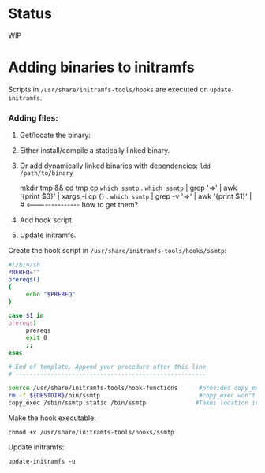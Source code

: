 # Status 

WIP

# Adding binaries to initramfs

Scripts in `/usr/share/initramfs-tools/hooks` are executed on `update-initramfs`.


### Adding files:

1. Get/locate the binary:

  1. Either install/compile a statically linked binary.
  2. Or add dynamically linked binaries with dependencies: `ldd /path/to/binary`
    
        mkdir tmp && cd tmp 
        cp `which ssmtp` . 
        `which ssmtp` | grep '=>' | awk '{print $3}' | xargs -i cp {} .
        `which ssmtp` | grep -v '=>' | awk '{print $1}' | # <-------------- how to get them?
  
2. Add hook script. 
3. Update initramfs.

Create the hook script in `/usr/share/initramfs-tools/hooks/ssmtp`:

```bash
#!/bin/sh
PREREQ=""
prereqs()
{
     echo "$PREREQ"
}

case $1 in
prereqs)
     prereqs
     exit 0
     ;;
esac

# End of template. Append your procedure after this line
# ------------------------------------------------------

source /usr/share/initramfs-tools/hook-functions      #provides copy_exec
rm -f ${DESTDIR}/bin/ssmtp                            #copy_exec won't overwrite an existing file
copy_exec /sbin/ssmtp.static /bin/ssmtp              #Takes location in filesystem and location in initramfs as arguments
```

Make the hook executable: 

```console
chmod +x /usr/share/initramfs-tools/hooks/ssmtp
```

Update initramfs: 

```
update-initramfs -u 
```
